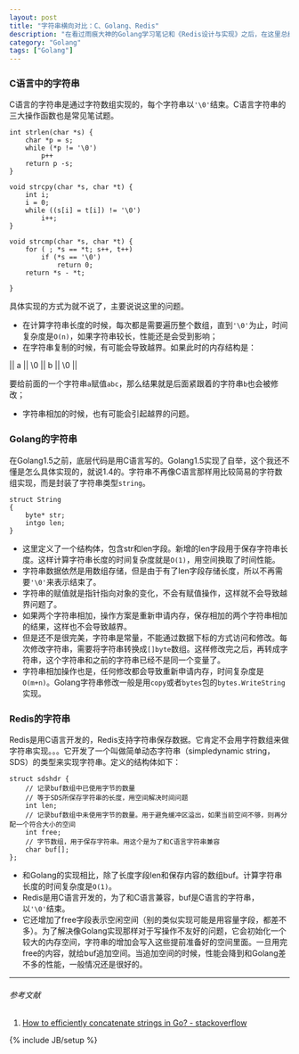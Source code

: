 ```yaml
---
layout: post
title: "字符串横向对比：C、Golang、Redis"
description: "在看过雨痕大神的Golang学习笔记和《Redis设计与实现》之后，在这里总结一下。另外，雨痕大神啥时候更新1.5版本的学习笔记呀。"
category: "Golang"
tags: ["Golang"]
---
```


### C语言中的字符串
C语言的字符串是通过字符数组实现的，每个字符串以`'\0'`结束。C语言字符串的三大操作函数也是常见笔试题。

	int strlen(char *s) {
		char *p = s;
		while (*p != '\0')
			p++
		return p -s;
	}
	
	void strcpy(char *s, char *t) {
		int i;
		i = 0;
		while ((s[i] = t[i]) != '\0')
			i++;
	}
	
	void strcmp(char *s, char *t) {
		for ( ; *s == *t; s++, t++)
			if (*s == '\0')
				return 0;
		return *s - *t;
	
	}

具体实现的方式为就不说了，主要说说这里的问题。

+ 在计算字符串长度的时候，每次都是需要遍历整个数组，直到`'\0'`为止，时间复杂度是`O(n)`，如果字符串较长，性能还是会受到影响；
+ 在字符串复制的时候，有可能会导致越界。如果此时的内存结构是：

|| a || \0 || b || \0 ||

要给前面的一个字符串`a`赋值`abc`，那么结果就是后面紧跟着的字符串`b`也会被修改；

+ 字符串相加的时候，也有可能会引起越界的问题。

### Golang的字符串
在Golang1.5之前，底层代码是用C语言写的。Golang1.5实现了自举，这个我还不懂是怎么具体实现的，就说1.4的。字符串不再像C语言那样用比较简易的字符数组实现，而是封装了字符串类型`string`。

	struct String
	{
		byte* str;
		intgo len;
	}
	
+ 这里定义了一个结构体，包含str和len字段。新增的len字段用于保存字符串长度。这样计算字符串长度的时间复杂度就是`O(1)`，用空间换取了时间性能。
+ 字符串数据依然是用数组存储，但是由于有了len字段存储长度，所以不再需要`'\0'`来表示结束了。
+ 字符串的赋值就是指针指向对象的变化，不会有赋值操作，这样就不会导致越界问题了。
+ 如果两个字符串相加，操作方案是重新申请内存，保存相加的两个字符串相加的结果，这样也不会导致越界。
+ 但是还不是很完美，字符串是常量，不能通过数据下标的方式访问和修改。每次修改字符串，需要将字符串转换成`[]byte`数组。这样修改完之后，再转成字符串，这个字符串和之前的字符串已经不是同一个变量了。
+ 字符串相加操作也是，任何修改都会导致重新申请内存，时间复杂度是`O(m+n)`。Golang字符串修改一般是用`copy`或者`bytes`包的`bytes.WriteString`实现。

### Redis的字符串
Redis是用C语言开发的，Redis支持字符串保存数据。它肯定不会用字符数组来做字符串实现。。。它开发了一个叫做简单动态字符串（simpledynamic string，SDS）的类型来实现字符串。定义的结构体如下：

	struct sdshdr {    
		// 记录buf数组中已使用字节的数量    
		// 等于SDS所保存字符串的长度，用空间解决时间问题
		int len;    
		// 记录buf数组中未使用字节的数量。用于避免缓冲区溢出，如果当前空间不够，则再分配一个符合大小的空间  
		int free;   
		// 字节数组，用于保存字符串。用这个是为了和C语言字符串兼容
		char buf[];
	};
	
	
+ 和Golang的实现相比，除了长度字段len和保存内容的数组buf。计算字符串长度的时间复杂度是`O(1)`。
+ Redis是用C语言开发的，为了和C语言兼容，buf是C语言的字符串，以`'\0'`结束。
+ 它还增加了free字段表示空闲空间（别的类似实现可能是用容量字段，都差不多）。为了解决像Golang实现那样对于写操作不友好的问题，它会初始化一个较大的内存空间，字符串的增加会写入这些提前准备好的空间里面。一旦用完free的内容，就给buf追加空间。当追加空间的时候，性能会降到和Golang差不多的性能，一般情况还是很好的。


---

###### *参考文献*
1. [How to efficiently concatenate strings in Go? - stackoverflow](http://stackoverflow.com/questions/1760757/how-to-efficiently-concatenate-strings-in-go)

{% include JB/setup %}
